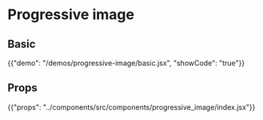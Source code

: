 # Progressive image

## Basic

{{"demo": "/demos/progressive-image/basic.jsx", "showCode": "true"}}

## Props

{{"props": "../components/src/components/progressive_image/index.jsx"}}
